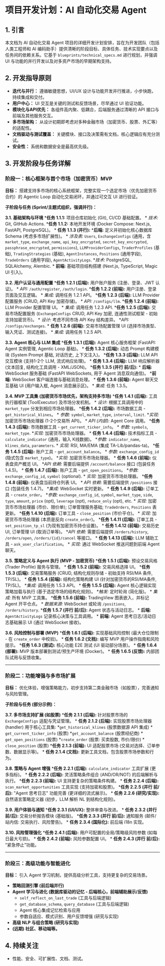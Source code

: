 # 项目开发计划：AI 自动化交易 Agent

## 1. 引言

本文档为 AI 自动化交易 Agent 项目的详细开发计划安排，旨在为开发团队（包括人类工程师和 AI 编码助手）提供清晰的阶段目标、具体任务、技术实现要点以及任务间的依赖关系。它基于 `blueprints/technical_specs.md` 进行规划，并强调 UI 与功能的并行开发以及对多资产市场的早期架构支持。

## 2. 开发指导原则

* **迭代与并行：** 遵循敏捷思想，UI/UX 设计与功能开发并行推进，小步快跑，持续集成和交付。
* **用户中心：** UI 交互是关键的测试和反馈场景，尽早通过 UI 验证功能。
* **模块化与API优先：** 各组件高内聚、低耦合，后端服务通过清晰的 API 接口与前端及其他服务交互。
* **多市场架构：** 从设计初期即考虑对多种金融市场（加密货币、股票、外汇等）的适配性。
* **文档驱动与测试覆盖：** 关键模块、接口及决策需有文档，核心逻辑应有充分测试。
* **安全性：** 系统和数据安全是最高优先级。

## 3. 开发阶段与任务详解

### 阶段一：核心框架与首个市场（加密货币）MVP

**目标：** 搭建支持多市场的核心系统框架，完整实现一个选定市场（优先加密货币合约）的 Agentic Loop 自动化交易闭环，并通过可交互 UI 进行验证。

**子阶段与任务 (Sprint/主题式组织，强调并行)：**

**3.1. 基础架构与环境**
    ***任务 1.1.1:** 项目仓库初始化 (Git), CI/CD 基础配置。
        *   *技术:* Git, GitHub Actions.
    ***任务 1.1.2:** 本地开发环境 (Docker Compose: Next.js, FastAPI, PostgreSQL)。
    *   **任务 1.1.3 (并行):**
        ***后端:** 定义并初始化核心数据库 Schema (考虑多市场扩展性)。
            *   *涉及表:* `Users`, `ExchangeConfigs` (通用，含 `market_type`, `exchange_name`, `api_key_encrypted`, `secret_key_encrypted`, `passphrase_encrypted`, `permissions`), `LLMProviderConfigs`, `TraderProfiles` (基础), `TradingStrategies` (基础), `AgentInstances`, `Positions` (通用字段), `TradeOrders` (通用字段), `AgentActivityLogs`.
            **技术:* PostgreSQL, SQLAlchemy, Alembic.
        *   **前端:** 基础项目结构搭建 (Next.js, TypeScript, Magic UI 引入)。

**3.2. 用户认证与通用配置**
    ***任务 1.2.1 (后端):** 用户账户服务 (注册、登录、JWT 认证)。
        *   *API:* `/auth/register`, `/auth/login`.
    ***任务 1.2.2 (前端):** 用户注册、登录页面及交互逻辑。
        *   *集成:* 调用任务 1.2.1 API。
    ***任务 1.2.3 (后端):** LLM Provider 配置服务 (CRUD, API Key 加密存储)。
        *   *API:* `/configs/llm`.
    ***任务 1.2.4 (前端):** LLM Provider 配置管理 UI。
        *   *集成:* 调用任务 1.2.3 API.
    ***任务 1.2.5 (后端):** 交易市场配置服务 (`ExchangeConfigs` CRUD, API Key 加密, 连通性测试框架 - 初始支持加密货币)。
        *   *设计:* 考虑不同市场 API Key 结构差异。
        **API:* `/configs/exchanges`.
    *   **任务 1.2.6 (前端):** 交易市场配置管理 UI (选择市场类型、输入凭证、测试连接)。
        *   *集成:* 调用任务 1.2.5 API.

**3.3. Agent 核心与 LLM 集成**
    ***任务 1.3.1 (后端):** Agent 核心服务框架 (FastAPI: Agent 实例管理, Agentic Loop 基础)。
    *   **任务 1.3.2 (后端):** 动态 Prompt 构建模块 (System Prompt 基础, 对话历史, 上下文注入)。
    ***任务 1.3.3 (后端):** LLM API 交互模块 (支持1-2个 LLM, 流式响应处理)。
    *   **任务 1.3.4 (后端):** LLM 响应解析器 (文本回复, 结构化工具调用 - XML/JSON)。
    ***任务 1.3.5 (并行 前/后):**
        *   **后端:** WebSocket 服务基础 (FastAPI WebSockets, 用于 Agent 消息双向通信)。
        ***前端:** WebSocket 客户端连接与基础消息处理。
    *   **任务 1.3.6 (前端):** Agent 聊天交互基础 UI (用户输入框, Agent 消息展示区)。
        *   *集成:* 任务 1.3.5。

**3.4. MVP 工具集 (加密货币市场优先，架构支持多市场)**
    ***任务 1.4.1 (后端):** 工具执行器框架 (ToolExecutor) 及市场分发机制。
        *   *设计:* 根据工具调用中的 `market_type` 分发到相应市场处理器。
    ***任务 1.4.2 (后端):** 市场数据工具 - `get_historical_klines`。
        *   *参数:* `symbol`, `market_type`, `interval`, `limit`.
        **实现:* 加密货币市场处理器 (1-2个交易所 API)。
        *   *API (内部):* Agent Core 调用。
    ***任务 1.4.3 (后端):** 市场数据工具 - `get_current_ticker_info`。
        *   *参数:* `symbols`, `market_type`.
        **实现:* 加密货币市场处理器。
    *   **任务 1.4.4 (后端):** 技术指标工具 - `calculate_indicator` (通用，输入 K线数据)。
        **参数:* `indicator_name`, `klines_data`, `parameters`.
        *   *实现:* RSI, MA/EMA (集成 TA-Lib/pandas-ta)。
    ***任务 1.4.5 (后端):** 账户工具 - `get_account_balance`。
        *   *参数:* `exchange_config_id` (隐式包含 `market_type`)。
        **实现:* 加密货币市场处理器。
    *   **任务 1.4.6 (前端):** 仪表盘资产概览 UI。
        **API 依赖:* 需要后端提供 `/account/balance` 接口 (包装任务 1.4.5)。
    *   **任务 1.4.7 (后端):** 账户工具 - `get_open_positions`。
        **参数:* `exchange_config_id`, `symbol` (optional).
        *   *实现:* 加密货币市场处理器。
    ***任务 1.4.8 (前端):** 仪表盘当前持仓列表 UI。
        *   *API 依赖:* 需要后端提供 `/positions` 接口 (包装任务 1.4.7)。
        **集成:* WebSocket 实时更新。
    *   **任务 1.4.9 (后端):** 订单工具 - `create_order`。
        **参数:* `exchange_config_id`, `symbol`, `market_type`, `side`, `type`, `amount`, `price` (opt), `leverage` (opt), `reduce_only` (opt), etc.
        *   *实现:* 加密货币市场处理器 (市价、限价单); 订单管理服务基础; `TradeOrders`, `Positions` 表更新。
    ***任务 1.4.10 (后端):** 订单工具 - `close_position` (市价平仓)。
        *   *实现:* 加密货币市场处理器 (本质是反向 `create_order`)。
    ***任务 1.4.11 (后端):** 订单工具 - `set_position_tp_sl` (为现有加密货币持仓设置)。
    *   **任务 1.4.12 (前端):** 交易历史 UI, 订单管理 UI (取消订单等)。
        **API 依赖:* 需要后端提供 `/orders/history`, `/orders/open`, `/orders/{id}/cancel` 等接口。
    *   **任务 1.4.13 (后端):** LLM 辅助工具 - `ask_user_clarification`。
        *   *实现:* 通过 WebSocket 推送问题到前端 Agent 聊天。

**3.5. 策略定义与 Agent 执行 (MVP - 加密货币)**
    ***任务 1.5.1 (后端):** 预设交易风格 (Trader Profile) 服务与管理。
    *   **任务 1.5.2 (前端):** 交易风格选择 UI。
    ***任务 1.5.3 (后端):** 交易策略服务 (CRUD, 结构化规则存储 - 初始支持 RSI/MA 条件, TP/SL)。
    *   **任务 1.5.4 (前端):** 结构化策略构建 UI (针对加密货币的RSI/MA条件, TP/SL)。
        **集成:* 调用任务 1.5.3 API。
    *   **任务 1.5.5 (后端):** Agent 核心逻辑实现策略加载与执行 (基于选定市场的结构化规则)。
        **触发:* 定时轮询 (简化版)。
        *   *集成:* 所有 MVP 工具集。
    ***任务 1.5.6 (前端):** TradingView 图表嵌入，并标记 Agent 开平仓点。
        *   *数据来源:* WebSocket 或轮询 `/positions`, `/orders/history`.
    ***任务 1.5.7 (并行 前/后):** Agent 状态与活动日志。
        *   **后端:** `AgentActivityLogs` 记录核心决策与工具调用。
        *   **前端:** Agent 思考日志/活动日志基础展示 UI (通过 WebSocket 接收)。

**3.6. 风险控制与部署 (MVP)**
    ***任务 1.6.1 (后端):** 实现基础风险控制 (最大仓位限制 - 在 `create_order` 中校验)。
    *   **任务 1.6.2 (文档):** 编写 MVP 用户操作指南和风险提示。
    ***任务 1.6.3 (测试):** 核心功能 E2E 测试 (UI 驱动部分场景)。
    *   **任务 1.6.4 (部署):** MVP 版本部署到测试/预生产环境 (Docker)。
    *   **任务 1.6.5 (反馈):** 内部团队试用与反馈收集。

---

### 阶段二：功能增强与多市场扩展

**目标：** 优化体验，增强策略能力，初步支持第二类金融市场（如股票），完善通知与风险管理。

**子阶段与任务 (部分示例)：**

**3.7. 多市场支持扩展 (如股票)**
    ***任务 2.1.1 (后端):** 针对股票市场的 `ExchangeConfigs` 适配与凭证管理。
    *   **任务 2.1.2 (后端):** 实现股票市场处理器 (handler) 用于核心工具集:
        *`get_historical_klines` (股票数据源 API 集成)
        *   `get_current_ticker_info` (股票)
        *`get_account_balance` (股票经纪商)
        *   `get_open_positions` (股票)
        *`create_order` (股票: 买卖股数, 市价/限价)
        *   `close_position` (股票)
    ***任务 2.1.3 (前端):** UI 适配股票市场 (交易对选择、订单参数、数据显示等)。
    *   **任务 2.1.4 (文档):** 更新工具文档，包含股票市场参数和行为。

**3.8. 策略与 Agent 增强**
    ***任务 2.2.1 (后端):** `calculate_indicator` 工具扩展 (更多指标)。
    *   **任务 2.2.2 (后端):** 灵活策略条件组合 (AND/OR/NOT) 的后端解析与执行。
    ***任务 2.2.3 (前端):** UI 支持更复杂的策略条件构建。
    *   **任务 2.2.4 (后端):** `scan_market_opportunities` 工具实现 (支持加密和股票)。
    ***任务 2.2.5 (并行 前/后):** "Agent 思考日志" 功能完善 (更详细的流式展示)。
    *   **任务 2.2.6 (研究/实现):** 自然语言策略定义器 (初步，LLM 解析 NL 到结构化规则)。

**3.9. 用户体验与通知**
    ***任务 2.3.1 (UI/UX):** 整体审查与改进。
    *   **任务 2.3.2 (并行 前/后):** 交易分析报告模块 (基础版)。
    ***任务 2.3.3 (并行 前/后):** 通知服务 (邮件/站内信: 交易执行、风险警告)。
    *   **任务 2.3.4 (国际化):** 前后端 i18n 实现。

**3.10. 风险管理强化**
    ***任务 2.4.1 (后端):** 用户可配置的全局/策略级风险参数 (如每日最大亏损)。
    *   **任务 2.4.2 (前端):** 风险参数配置 UI。
    *   **任务 2.4.3 (并行 前/后):** “紧急停止”功能。

---

### 阶段三：高级功能与智能进化

**目标：** 引入 Agent 学习机制，提供高级分析工具，支持更复杂的交易场景。


* **策略回测引擎 (前后端并行)**
* **Agent 学习与进化 (数据库驱动的记忆 - 后端核心，前端辅助展示/反馈)**
  * `self_reflect_on_last_trade` (工具与后端逻辑)
  * `get_database_schema`, `query_database` (工具与后端逻辑)
  * Agent 核心集成记忆检索与应用
  * 参数自适应、模式识别、用户反馈增强 (研究与实现)
* **高级 NLP 与组合策略 (研究与实现)**
* **(远期) 社区、移动端等。**

## 4. 持续关注

* 性能、安全、可扩展性、文档、测试。